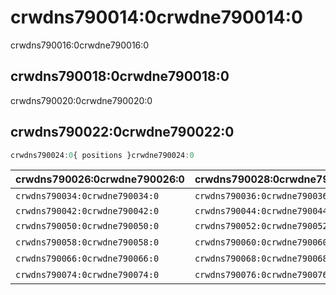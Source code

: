 # crwdns790014:0crwdne790014:0

<p class="description">crwdns790016:0crwdne790016:0</p>

## crwdns790018:0crwdne790018:0

crwdns790020:0crwdne790020:0

## crwdns790022:0crwdne790022:0

```js
crwdns790024:0{ positions }crwdne790024:0
```

| crwdns790026:0crwdne790026:0   | crwdns790028:0crwdne790028:0   | crwdns790030:0crwdne790030:0   | crwdns790032:0crwdne790032:0   |
|:------------------------------ |:------------------------------ |:------------------------------ |:------------------------------ |
| `crwdns790034:0crwdne790034:0` | `crwdns790036:0crwdne790036:0` | `crwdns790038:0crwdne790038:0` | crwdns790040:0crwdne790040:0   |
| `crwdns790042:0crwdne790042:0` | `crwdns790044:0crwdne790044:0` | `crwdns790046:0crwdne790046:0` | `crwdns790048:0crwdne790048:0` |
| `crwdns790050:0crwdne790050:0` | `crwdns790052:0crwdne790052:0` | `crwdns790054:0crwdne790054:0` | crwdns790056:0crwdne790056:0   |
| `crwdns790058:0crwdne790058:0` | `crwdns790060:0crwdne790060:0` | `crwdns790062:0crwdne790062:0` | crwdns790064:0crwdne790064:0   |
| `crwdns790066:0crwdne790066:0` | `crwdns790068:0crwdne790068:0` | `crwdns790070:0crwdne790070:0` | crwdns790072:0crwdne790072:0   |
| `crwdns790074:0crwdne790074:0` | `crwdns790076:0crwdne790076:0` | `crwdns790078:0crwdne790078:0` | crwdns790080:0crwdne790080:0   |